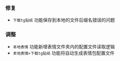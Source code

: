 ### 修复

- `下载tg贴纸` 功能保存到本地的文件后缀名错误的问题

### 调整

- `本地表情` 功能新增表情文件夹内的配置文件读取逻辑
- `本地表情>下载tg贴纸` 功能将自动生成表情包配置文件
